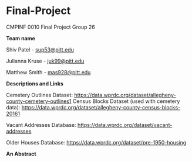 # Final-Project
CMPINF 0010 Final Project Group 26

**Team name**

Shiv Patel - sup53@pitt.edu

Julianna Kruse - juk99@pitt.edu

Matthew Smith - mas928@pitt.edu

**Descriptions and Links**


Cemetery Outlines Dataset:  https://data.wprdc.org/dataset/allegheny-county-cemetery-outlines1
Census Blocks Dataset (used with cemetery data):   https://data.wprdc.org/dataset/allegheny-county-census-blocks-20161

Vacant Addresses Database: https://data.wprdc.org/dataset/vacant-addresses

Older Houses Database: https://data.wprdc.org/dataset/pre-1950-housing

**An Abstract**
